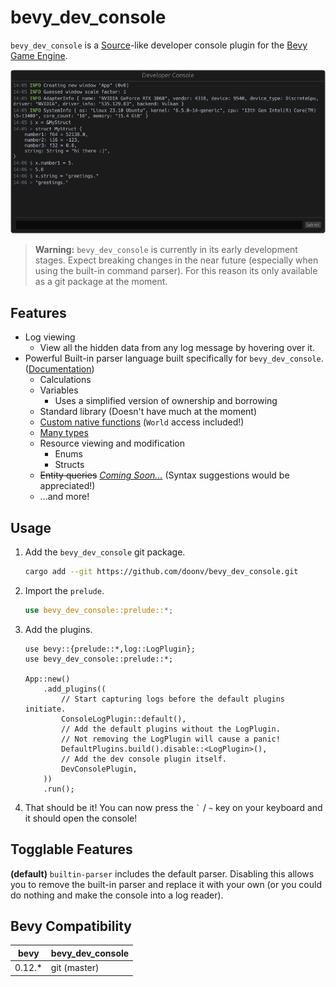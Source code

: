 # bevy_dev_console

`bevy_dev_console` is a [Source](https://en.wikipedia.org/wiki/Source_(game_engine))-like developer console plugin for the [Bevy Game Engine](https://github.com/bevyengine/bevy).

![Image of the developer console](doc/console.png)

> **Warning:** `bevy_dev_console` is currently in its early development stages. Expect breaking changes in the near future (especially when using the built-in command parser). For this reason its only available as a git package at the moment.

## Features

- Log viewing
  - View all the hidden data from any log message by hovering over it.
- Powerful Built-in parser language built specifically for `bevy_dev_console`. ([Documentation](https://github.com/doonv/bevy_dev_console/wiki/Built%E2%80%90in-Parser))
  - Calculations
  - Variables
    - Uses a simplified version of ownership and borrowing
  - Standard library (Doesn't have much at the moment)
  - [Custom native functions](https://github.com/doonv/bevy_dev_console/blob/master/examples/custom_functions.rs) (`World` access included!)
  - [Many types](https://github.com/doonv/bevy_dev_console/wiki/Built%E2%80%90in-Parser#types)
  - Resource viewing and modification
    - Enums
    - Structs
  - ~~Entity queries~~ [*Coming Soon...*](https://github.com/doonv/bevy_dev_console/issues/3) (Syntax suggestions would be appreciated!)
  - ...and more!

## Usage

1. Add the `bevy_dev_console` git package.

    ```bash
    cargo add --git https://github.com/doonv/bevy_dev_console.git
    ```

2. Import the `prelude`.

    ```rust
    use bevy_dev_console::prelude::*;
    ```

3. Add the plugins.

    ```rust,no_run
    use bevy::{prelude::*,log::LogPlugin};
    use bevy_dev_console::prelude::*;

    App::new()
        .add_plugins((
            // Start capturing logs before the default plugins initiate.
            ConsoleLogPlugin::default(),
            // Add the default plugins without the LogPlugin.
            // Not removing the LogPlugin will cause a panic!
            DefaultPlugins.build().disable::<LogPlugin>(),
            // Add the dev console plugin itself.
            DevConsolePlugin,
        ))
        .run();
    ```

4. That should be it! You can now press the `` ` `` / `~` key on your keyboard and it should open the console!

## Togglable Features

**(default)** `builtin-parser` includes the default parser. Disabling this allows you to remove the built-in parser and replace it with your own (or you could do nothing and make the console into a log reader).

## Bevy Compatibility

| bevy   | bevy_dev_console |
| ------ | ---------------- |
| 0.12.* | git (master)     |
